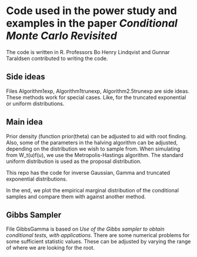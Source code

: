 # Code used in the power study and examples in the paper *Conditional Monte Carlo Revisited*
The code is written in R. Professors Bo Henry Lindqvist and Gunnar Taraldsen contributed to writing the code.

## Side ideas
Files Algorithm1exp, Algorithm1trunexp, Algorithm2.5trunexp are side ideas. These methods work for special cases. Like, for the truncated exponential or uniform distributions.

## Main idea
Prior density (function prior(theta) can be adjusted to aid with root finding. Also, some of the parameters in the halving algorithm can be adjusted, depending on the distribution we wish to sample from. When simulating from W_t(u)f(u), we use the Metropolis-Hastings algorithm. The standard uniform distribution is used as the proposal distribution.

This repo has the code for inverse Gaussian, Gamma and truncated exponential distributions.

In the end, we plot the empirical marginal distribution of the conditional samples and compare them with against another method. 

## Gibbs Sampler
File GibbsGamma is based on *Use of the Gibbs sampler to obtain conditional tests, with applications*. There are some numerical problems for some sufficient statistic values. These can be adjusted by varying the range of where we are looking for the root.
